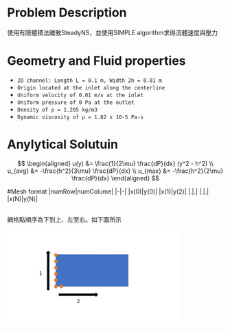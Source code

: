 # Problem Description
使用有限體積法離散SteadyNS，並使用SIMPLE algorithm求得流體速度與壓力

# Geometry and Fluid properties
+ `2D channel: Length L = 0.1 m, Width 2h = 0.01 m `
+ `Origin located at the inlet along the centerline `
+ `Uniform velocity of 0.01 m/s at the inlet `
+ `Uniform pressure of 0 Pa at the outlet`
+ `Density of ρ = 1.205 kg/m3 `
+ `Dynamic viscosity of μ = 1.82 x 10-5 Pa-s`

# Anylytical Solutuin
$$
\begin{aligned}
u(y) &= \frac{1}{2\mu} \frac{dP}{dx} (y^2 - h^2) \\
u_{avg} &= -\frac{h^2}{3\mu} \frac{dP}{dx} \\
u_{max} &= -\frac{h^2}{2\mu} \frac{dP}{dx}
\end{aligned}
$$

#Mesh format
|numRow|numColume|
|-|-|
|x(0)|y(0)|
|x(1)|y(2)|
|.|.|
|.|.|
|x(N)|y(N)|
##  
網格點順序為下到上、左至右。如下圖所示  
  
<img src="https://github.com/KWGHG/FVM_SIMPLE_2D_SteadyLaminarNS/blob/main/mesh%20format.jpg" width="400" />
